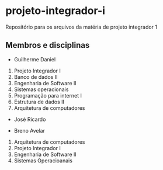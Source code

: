 # projeto-integrador-i
Repositório para os arquivos da matéria de projeto integrador 1

## Membros e disciplinas
- Guilherme Daniel
1. Projeto Integrador I
2. Banco de dados II
3. Engenharia de Software II
4. Sistemas operacionais
5. Programação para internet I
6. Estrutura de dados II
7. Arquitetura de computadores

- José Ricardo

- Breno Avelar
1. Arquitetura de computadores
2. Projeto Integrador I
3. Engenharia de Software II
4. Sistemas Operacioanais